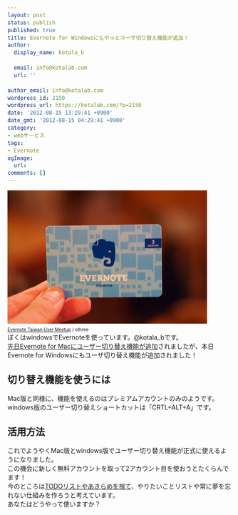 ```yaml
---
layout: post
status: publish
published: true
title: Evernote for Windowsにもやっとユーザ切り替え機能が追加！
author:
  display_name: kotala_b

  email: info@kotalab.com
  url: ''

author_email: info@kotalab.com
wordpress_id: 2150
wordpress_url: https://kotalab.com/?p=2150
date: '2012-08-15 13:29:41 +0900'
date_gmt: '2012-08-15 04:29:41 +0900'
category:
- webサービス
tags:
- Evernote
ogImage:
  url:
comments: []
---
```

<p><a href="/wp-content/uploads/smartever_120726.jpg" target="_blank"><img src="/wp-content/uploads/smartever_120726.jpg" alt="" title="smartever_120726" width="448" height="299" class="alignnone size-full wp-image-1677" /></a><br />
<span style="font-size:10px;"><a href="https://www.flickr.com/photos/othree/6353586689/" target="_blank">Evernote Taiwan User Meetup</a> / othree</span><br />
ぼくはwindowsでEvernoteを使っています。@kotala_bです。<br />
<a href="/evernote-for-mac" title="可能性が膨らむ！Evernote for Macにアカウント切り替え機能が公式対応！" target="_blank">先日Evernote for Macにユーザー切り替え機能が追加</a>されましたが、本日Evernote for Windowsにもユーザ切り替え機能が追加されました！<br />
</p>
<!--more-->
<h2>切り替え機能を使うには</h2>
<p>Mac版と同様に、機能を使えるのはプレミアムアカウントのみのようです。<br />
windows版のユーザー切り替えショートカットは「CRTL+ALT+A」です。</p>
<h2>活用方法</h2>
<p>これでようやくMac版とwindows版でユーザー切り替え機能が正式に使えるようになりました。<br />
この機会に新しく無料アカウントを取って2アカウント目を使おうとたくらんでます！<br />
今のところは<a href="/want-to-do-twenties" title="【Books】「自由であり続けるために 20代で捨てるべき50のこと」から実践したくなった10のこと" target="_blank">TODOリストやあきらめを捨て</a>、やりたいことリストや常に夢を忘れない仕組みを作ろうと考えています。<br />
あなたはどうやって使いますか？</p>

